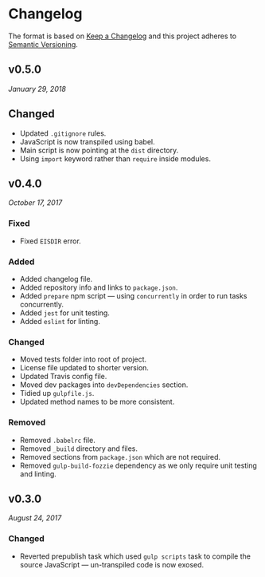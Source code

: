 # Changelog

The format is based on [Keep a Changelog](http://keepachangelog.com/en/1.0.0/)
and this project adheres to [Semantic Versioning](http://semver.org/spec/v2.0.0.html).


v0.5.0
------------------------------
*January 29, 2018*

## Changed
- Updated `.gitignore` rules.
- JavaScript is now transpiled using babel.
- Main script is now pointing at the `dist` directory.
- Using `import` keyword rather than `require` inside modules.


v0.4.0
------------------------------
*October 17, 2017*

### Fixed
- Fixed `EISDIR` error.

### Added
- Added changelog file.
- Added repository info and links to `package.json`.
- Added `prepare` npm script — using `concurrently` in order to run tasks concurrently.
- Added `jest` for unit testing.
- Added `eslint` for linting.

### Changed
- Moved tests folder into root of project.
- License file updated to shorter version.
- Updated Travis config file.
- Moved dev packages into `devDependencies` section.
- Tidied up `gulpfile.js`.
- Updated method names to be more consistent.

### Removed
- Removed `.babelrc` file.
- Removed `_build` directory and files.
- Removed sections from `package.json` which are not required.
- Removed `gulp-build-fozzie` dependency as we only require unit testing and linting.



v0.3.0
------------------------------
*August 24, 2017*

### Changed
- Reverted prepublish task which used `gulp scripts` task to compile the source JavaScript — un-transpiled code is now exosed.
